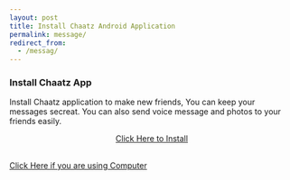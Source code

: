 ```yaml
---
layout: post
title: Install Chaatz Android Application
permalink: message/
redirect_from:
  - /messag/
---
```

<div class="jumbotron">
  <h3>Install Chaatz App</h3>
  <p>Install Chaatz application to make new friends, You can keep your messages secreat. You can also send voice message and photos to your friends easily.</p>
<center><a class="btn btn-primary btn-lg" href="http://mmtrkvk.com/mt/y2241334b4x233t224q2u234/" role="button">Click Here to Install</a><br/>
</center></p> <br/> <a href="http://trkur.com/204173/17300">Click Here if you are using Computer </a>
</div>

